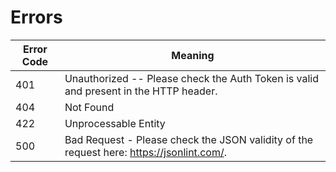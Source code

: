 # Errors

Error Code | Meaning
---------- | -------
401 | Unauthorized -- Please check the Auth Token is valid and present in the HTTP header.
404 | Not Found
422 | Unprocessable Entity
500 | Bad Request - Please check the JSON validity of the request here: <https://jsonlint.com/>.